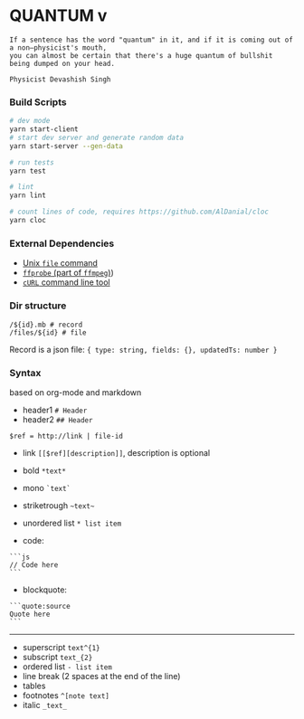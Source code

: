 # QUANTUM v

```
If a sentence has the word "quantum" in it, and if it is coming out of a non–physicist's mouth,
you can almost be certain that there's a huge quantum of bullshit being dumped on your head.

Physicist Devashish Singh
```

### Build Scripts

```sh
# dev mode
yarn start-client
# start dev server and generate random data
yarn start-server --gen-data

# run tests
yarn test

# lint
yarn lint

# count lines of code, requires https://github.com/AlDanial/cloc
yarn cloc

```

### External Dependencies
* [Unix `file` command](https://en.wikipedia.org/wiki/File_(command))
* [`ffprobe` (part of `ffmpeg`)](https://www.ffmpeg.org/ffprobe.html))
* [`cURL` command line tool](https://en.wikipedia.org/wiki/CURL)


### Dir structure
```
/${id}.mb # record
/files/${id} # file
```
Record is a json file: `{ type: string, fields: {}, updatedTs: number }`

### Syntax
based on org-mode and markdown

* header1 `# Header`
* header2 `## Header`

`$ref = http://link | file-id`

* link `[[$ref][description]]`, description is optional

* bold `*text*`
* mono `` `text` ``
* striketrough `~text~`

* unordered list `* list item`

* code:
````
```js
// Code here
```
````

* blockquote:
````
```quote:source
Quote here
```
````

--------


* superscript `text^{1}`
* subscript `text_{2}`
* ordered list `- list item`
* line break (2 spaces at the end of the line)
* tables
* footnotes `^[note text]`
* italic `_text_`
